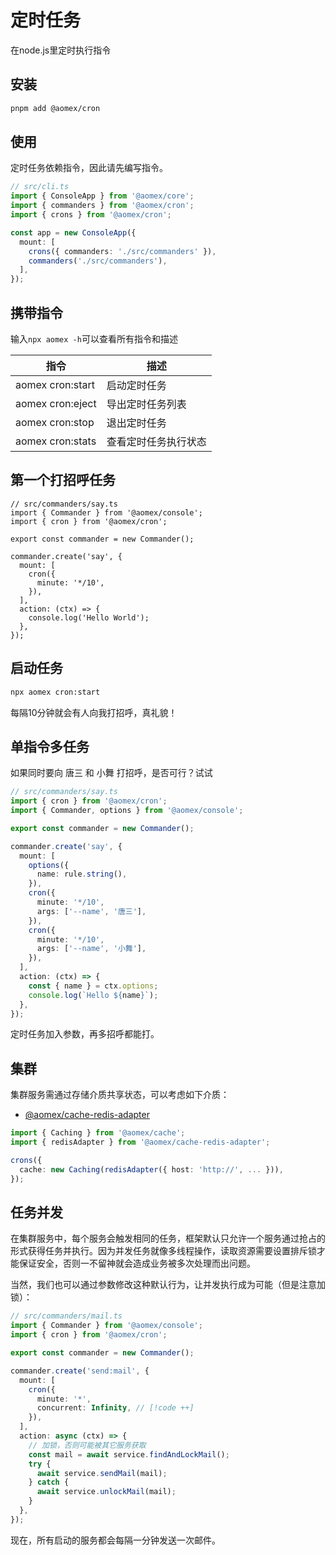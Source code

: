 # 定时任务

在node.js里定时执行指令

## 安装

```bash
pnpm add @aomex/cron
```

## 使用

定时任务依赖指令，因此请先编写指令。

```typescript
// src/cli.ts
import { ConsoleApp } from '@aomex/core';
import { commanders } from '@aomex/cron';
import { crons } from '@aomex/cron';

const app = new ConsoleApp({
  mount: [
    crons({ commanders: './src/commanders' }),
    commanders('./src/commanders'),
  ],
});
```

## 携带指令

输入`npx aomex -h`可以查看所有指令和描述

| 指令             | 描述                 |
| ---------------- | -------------------- |
| aomex cron:start | 启动定时任务         |
| aomex cron:eject | 导出定时任务列表     |
| aomex cron:stop  | 退出定时任务         |
| aomex cron:stats | 查看定时任务执行状态 |

## 第一个打招呼任务

```typescript{9-11}
// src/commanders/say.ts
import { Commander } from '@aomex/console';
import { cron } from '@aomex/cron';

export const commander = new Commander();

commander.create('say', {
  mount: [
    cron({
      minute: '*/10',
    }),
  ],
  action: (ctx) => {
    console.log('Hello World');
  },
});
```

## 启动任务

```bash
npx aomex cron:start
```

每隔10分钟就会有人向我打招呼，真礼貌！

## 单指令多任务

如果同时要向 唐三 和 小舞 打招呼，是否可行？试试

```typescript
// src/commanders/say.ts
import { cron } from '@aomex/cron';
import { Commander, options } from '@aomex/console';

export const commander = new Commander();

commander.create('say', {
  mount: [
    options({
      name: rule.string(),
    }),
    cron({
      minute: '*/10',
      args: ['--name', '唐三'],
    }),
    cron({
      minute: '*/10',
      args: ['--name', '小舞'],
    }),
  ],
  action: (ctx) => {
    const { name } = ctx.options;
    console.log(`Hello ${name}`);
  },
});
```

定时任务加入参数，再多招呼都能打。

## 集群

集群服务需通过存储介质共享状态，可以考虑如下介质：

- [@aomex/cache-redis-adapter](https://www.npmjs.com/package/@aomex/cache-redis-adapter)

```typescript
import { Caching } from '@aomex/cache';
import { redisAdapter } from '@aomex/cache-redis-adapter';

crons({
  cache: new Caching(redisAdapter({ host: 'http://', ... })),
});
```

## 任务并发

在集群服务中，每个服务会触发相同的任务，框架默认只允许一个服务通过抢占的形式获得任务并执行。因为并发任务就像多线程操作，读取资源需要设置排斥锁才能保证安全，否则一不留神就会造成业务被多次处理而出问题。

当然，我们也可以通过参数修改这种默认行为，让并发执行成为可能（但是注意加锁）：

```typescript
// src/commanders/mail.ts
import { Commander } from '@aomex/console';
import { cron } from '@aomex/cron';

export const commander = new Commander();

commander.create('send:mail', {
  mount: [
    cron({
      minute: '*',
      concurrent: Infinity, // [!code ++]
    }),
  ],
  action: async (ctx) => {
    // 加锁，否则可能被其它服务获取
    const mail = await service.findAndLockMail();
    try {
      await service.sendMail(mail);
    } catch {
      await service.unlockMail(mail);
    }
  },
});
```

现在，所有启动的服务都会每隔一分钟发送一次邮件。
